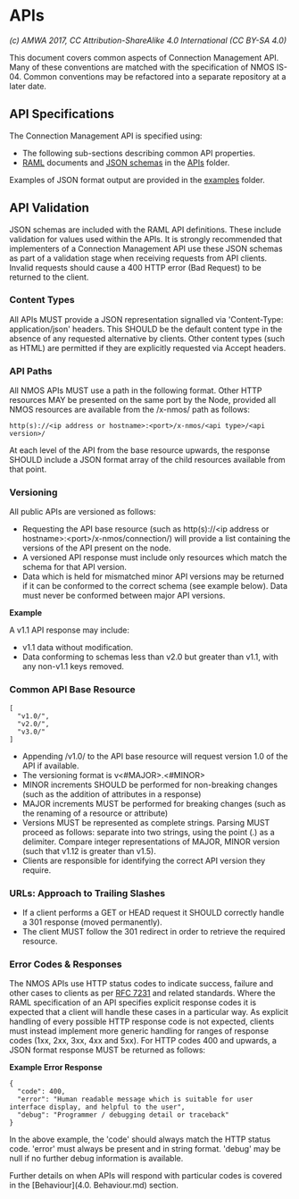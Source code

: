 # APIs

_(c) AMWA 2017, CC Attribution-ShareAlike 4.0 International (CC BY-SA 4.0)_

This document covers common aspects of Connection Management API. Many of these conventions are matched with the specification of NMOS IS-04. Common conventions may be refactored into a separate repository at a later date.

## API Specifications

The Connection Management API is specified using:
* The following sub-sections describing common API properties.
* [RAML](http://raml.org/) documents and [JSON schemas](http://tools.ietf.org/html/draft-zyp-json-schema-04) in the [APIs](../APIs/) folder.

Examples of JSON format output are provided in the [examples](../examples/) folder.

## API Validation

JSON schemas are included with the RAML API definitions. These include validation for values used within the APIs. It is strongly recommended that implementers of a Connection Management API use these JSON schemas as part of a validation stage when receiving requests from API clients. Invalid requests should cause a 400 HTTP error (Bad Request) to be returned to the client.

### Content Types

All APIs MUST provide a JSON representation signalled via 'Content-Type: application/json' headers. This SHOULD be the default content type in the absence of any requested alternative by clients. Other content types (such as HTML) are permitted if they are explicitly requested via Accept headers.

### API Paths

All NMOS APIs MUST use a path in the following format. Other HTTP resources MAY be presented on the same port by the Node, provided all NMOS resources are available from the /x-nmos/ path as follows:

```
http(s)://<ip address or hostname>:<port>/x-nmos/<api type>/<api version>/
```

At each level of the API from the base resource upwards, the response SHOULD include a JSON format array of the child resources available from that point.

### Versioning

All public APIs are versioned as follows:

* Requesting the API base resource (such as http(s)://&lt;ip address or hostname&gt;:&lt;port&gt;/x-nmos/connection/) will provide a list containing the versions of the API present on the node.
* A versioned API response must include only resources which match the schema for that API version.
* Data which is held for mismatched minor API versions may be returned if it can be conformed to the correct schema (see example below). Data must never be conformed between major API versions.

**Example**

A v1.1 API response may include:
* v1.1 data without modification.
* Data conforming to schemas less than v2.0 but greater than v1.1, with any non-v1.1 keys removed.

### Common API Base Resource

```
[
  "v1.0/",
  "v2.0/",
  "v3.0/"
]
```

* Appending /v1.0/ to the API base resource will request version 1.0 of the API if available.
* The versioning format is v&lt;#MAJOR&gt;.&lt;#MINOR&gt;
* MINOR increments SHOULD be performed for non-breaking changes (such as the addition of attributes in a response)
* MAJOR increments MUST be performed for breaking changes (such as the renaming of a resource or attribute)
* Versions MUST be represented as complete strings. Parsing MUST proceed as follows: separate into two strings, using the point (.) as a delimiter. Compare integer representations of MAJOR, MINOR version (such that v1.12 is greater than v1.5).
* Clients are responsible for identifying the correct API version they require.

### URLs: Approach to Trailing Slashes

* If a client performs a GET or HEAD request it SHOULD correctly handle a 301 response (moved permanently).
* The client MUST follow the 301 redirect in order to retrieve the required resource.

### Error Codes & Responses

The NMOS APIs use HTTP status codes to indicate success, failure and other cases to clients as per [RFC 7231](https://tools.ietf.org/html/rfc7231) and related standards. Where the RAML specification of an API specifies explicit response codes it is expected that a client will handle these cases in a particular way. As explicit handling of every possible HTTP response code is not expected, clients must instead implement more generic handling for ranges of response codes (1xx, 2xx, 3xx, 4xx and 5xx). For HTTP codes 400 and upwards, a JSON format response MUST be returned as follows:

**Example Error Response**
```
{
  "code": 400,
  "error": "Human readable message which is suitable for user interface display, and helpful to the user",
  "debug": "Programmer / debugging detail or traceback"
}
```

In the above example, the 'code' should always match the HTTP status code. 'error' must always be present and in string format. 'debug' may be null if no further debug information is available.

Further details on when APIs will respond with particular codes is covered in the [Behaviour](4.0. Behaviour.md) section.
